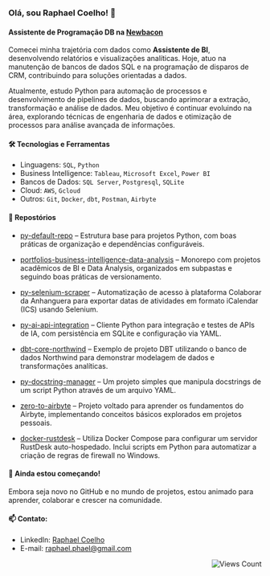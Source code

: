 ### Olá, sou Raphael Coelho! 👋
  
#### Assistente de Programação DB na [Newbacon](https://www.newbacon.com/)

Comecei minha trajetória com dados como **Assistente de BI**, desenvolvendo relatórios e visualizações analíticas. Hoje, atuo na manutenção de bancos de dados SQL e na programação de disparos de CRM, contribuindo para soluções orientadas a dados.

Atualmente, estudo Python para automação de processos e desenvolvimento de pipelines de dados, buscando aprimorar a extração, transformação e análise de dados. Meu objetivo é continuar evoluindo na área, explorando técnicas de engenharia de dados e otimização de processos para análise avançada de informações.

#### 🛠 **Tecnologias e Ferramentas**  

- Linguagens: `SQL`, `Python`  
- Business Intelligence: `Tableau`, `Microsoft Excel`, `Power BI`
- Bancos de Dados: `SQL Server`, `Postgresql`, `SQLite`
- Cloud: `AWS`, `Gcloud`
- Outros: `Git`, `Docker`, `dbt`, `Postman`, `Airbyte`

#### 🔧 **Repostórios**  

- [py-default-repo](https://github.com/pagueru/py-default-repo) – Estrutura base para projetos Python, com boas práticas de organização e dependências configuráveis.

- [portfolios-business-intelligence-data-analysis](https://github.com/pagueru/portfolios-business-intelligence-data-analysis) – Monorepo com projetos acadêmicos de BI e Data Analysis, organizados em subpastas e seguindo boas práticas de versionamento.

- [py-selenium-scraper](https://github.com/pagueru/py-selenium-scraper) – Automatização de acesso à plataforma Colaborar da Anhanguera para exportar datas de atividades em formato iCalendar (ICS) usando Selenium.

- [py-ai-api-integration](https://github.com/pagueru/py-ai-api-integration) – Cliente Python para integração e testes de APIs de IA, com persistência em SQLite e configuração via YAML.

- [dbt-core-northwind](https://github.com/pagueru/dbt-core-northwind) – Exemplo de projeto DBT utilizando o banco de dados Northwind para demonstrar modelagem de dados e transformações analíticas.

- [py-docstring-manager](https://github.com/pagueru/py-docstring-manager) – Um projeto simples que manipula docstrings de um script Python através de um arquivo YAML.

- [zero-to-airbyte](https://github.com/pagueru/zero-to-airbyte) – Projeto voltado para aprender os fundamentos do Airbyte, implementando conceitos básicos explorados em projetos pessoais.

- [docker-rustdesk](https://github.com/pagueru/docker-rustdesk) – Utiliza Docker Compose para configurar um servidor RustDesk auto-hospedado. Inclui scripts em Python para automatizar a criação de regras de firewall no Windows.

#### 🌱 **Ainda estou começando!**  

Embora seja novo no GitHub e no mundo de projetos, estou animado para aprender, colaborar e crescer na comunidade.

#### 📫 **Contato:**  

- LinkedIn: [Raphael Coelho](https://www.linkedin.com/in/raphaelhvcoelho/)
- E-mail: [raphael.phael@gmail.com](mailto:raphael.phael@gmail.com)

<img src="https://komarev.com/ghpvc/?username=pagueru&base=12&color=313131&label=views" alt="Views Count" align="right">
